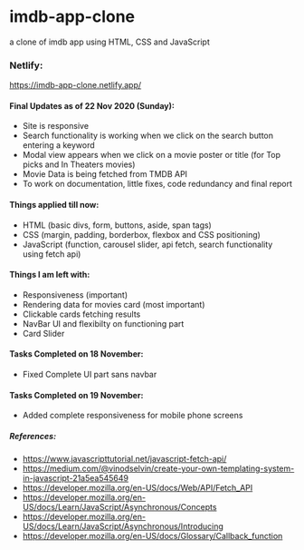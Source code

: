 # imdb-app-clone
a clone of imdb app using HTML, CSS and JavaScript

### Netlify:

https://imdb-app-clone.netlify.app/


#### Final Updates as of 22 Nov 2020 (Sunday):

- Site is responsive
- Search functionality is working when we click on the search button entering a keyword
- Modal view appears when we click on a movie poster or title (for Top picks and In Theaters movies)
- Movie Data is being fetched from TMDB API
- To work on documentation, little fixes, code redundancy and final report

#### Things applied till now:

- HTML (basic divs, form, buttons, aside, span tags)
- CSS (margin, padding, borderbox, flexbox and CSS positioning)
- JavaScript (function, carousel slider, api fetch, search functionality using fetch api)

#### Things I am left with:

- Responsiveness (important)
- Rendering data for movies card (most important)
- Clickable cards fetching results
- NavBar UI and flexibilty on functioning part
- Card Slider

#### Tasks Completed  on 18 November:

- Fixed Complete UI part sans navbar

#### Tasks Completed  on 19 November:

- Added complete responsiveness for mobile phone screens


##### References:

- https://www.javascripttutorial.net/javascript-fetch-api/
- https://medium.com/@vinodselvin/create-your-own-templating-system-in-javascript-21a5ea545649
- https://developer.mozilla.org/en-US/docs/Web/API/Fetch_API
- https://developer.mozilla.org/en-US/docs/Learn/JavaScript/Asynchronous/Concepts
- https://developer.mozilla.org/en-US/docs/Learn/JavaScript/Asynchronous/Introducing
- https://developer.mozilla.org/en-US/docs/Glossary/Callback_function

